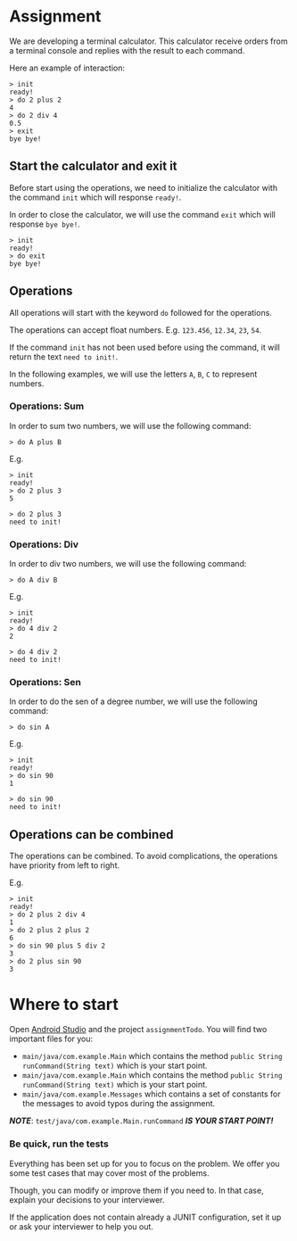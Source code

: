 # Assignment

We are developing a terminal calculator. This calculator receive orders from a terminal console and replies with the result to each command.

Here an example of interaction:

```
> init
ready!
> do 2 plus 2
4
> do 2 div 4
0.5
> exit
bye bye!
```

## Start the calculator and exit it

Before start using the operations, we need to initialize the calculator with the command <code>init</code> which will response <code>ready!</code>.

In order to close the calculator, we will use the command <code>exit</code> which will response <code>bye bye!</code>.

```
> init
ready!
> do exit
bye bye!
```

## Operations

All operations will start with the keyword <code>do</code> followed for the operations.

The operations can accept float numbers. E.g. <code>123.456</code>, <code>12.34</code>, <code>23</code>, <code>54</code>.

If the command <code>init</code> has not been used before using the command, it will return the text <code>need to init!</code>.

In the following examples, we will use the letters <code>A</code>, <code>B</code>, <code>C</code> to represent numbers.

### Operations: Sum

In order to sum two numbers, we will use the following command:

```
> do A plus B
```

E.g.

```
> init
ready!
> do 2 plus 3
5
```

```
> do 2 plus 3
need to init!
```

### Operations: Div

In order to div two numbers, we will use the following command:

```
> do A div B
```

E.g.

```
> init
ready!
> do 4 div 2
2
```

```
> do 4 div 2
need to init!
```

### Operations: Sen

In order to do the sen of a degree number, we will use the following command:

```
> do sin A
```

E.g.

```
> init
ready!
> do sin 90
1
```

```
> do sin 90
need to init!
```

## Operations can be combined

The operations can be combined. To avoid complications, the operations have priority from left to right.

E.g.

```
> init
ready!
> do 2 plus 2 div 4
1
> do 2 plus 2 plus 2
6
> do sin 90 plus 5 div 2
3
> do 2 plus sin 90
3
```

# Where to start

Open [Android Studio](https://developer.android.com/sdk/index.html) and the project <code>assignmentTodo</code>. You will find two important files for you:

- <code>main/java/com.example.Main</code> which contains the method <code>public String runCommand(String text)</code> which is your start point.
- <code>main/java/com.example.Main</code> which contains the method <code>public String runCommand(String text)</code> which is your start point.
- <code>main/java/com.example.Messages</code> which contains a set of constants for the messages to avoid typos during the assignment.

***NOTE***: <code>test/java/com.example.Main.runCommand</code> ***IS YOUR START POINT!***

### Be quick, run the tests

Everything has been set up for you to focus on the problem. We offer you some test cases that may cover most of the problems.

Though, you can modify or improve them if you need to. In that case, explain your decisions to your interviewer.

If the application does not contain already a JUNIT configuration, set it up or ask your interviewer to help you out.